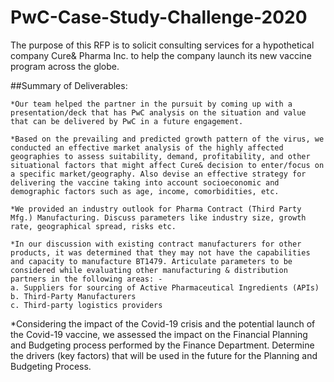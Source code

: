 # PwC-Case-Study-Challenge-2020

The purpose of this RFP is to solicit consulting services for a hypothetical company Cure& Pharma Inc. to help the company launch its new vaccine program across the globe.

##Summary of Deliverables:

```
*Our team helped the partner in the pursuit by coming up with a presentation/deck that has PwC analysis on the situation and value that can be delivered by PwC in a future engagement.

*Based on the prevailing and predicted growth pattern of the virus, we conducted an effective market analysis of the highly affected geographies to assess suitability, demand, profitability, and other situational factors that might affect Cure& decision to enter/focus on a specific market/geography. Also devise an effective strategy for delivering the vaccine taking into account socioeconomic and demographic factors such as age, income, comorbidities, etc.

*We provided an industry outlook for Pharma Contract (Third Party Mfg.) Manufacturing. Discuss parameters like industry size, growth rate, geographical spread, risks etc.

*In our discussion with existing contract manufacturers for other products, it was determined that they may not have the capabilities and capacity to manufacture BT1479. Articulate parameters to be considered while evaluating other manufacturing & distribution partners in the following areas: -
a. Suppliers for sourcing of Active Pharmaceutical Ingredients (APIs)
b. Third-Party Manufacturers
c. Third-party logistics providers

```

*Considering the impact of the Covid-19 crisis and the potential launch of the Covid-19 vaccine, we assessed the impact on the Financial Planning and Budgeting process performed by the Finance Department. Determine the drivers (key factors) that will be used in the future for the Planning and Budgeting Process.

